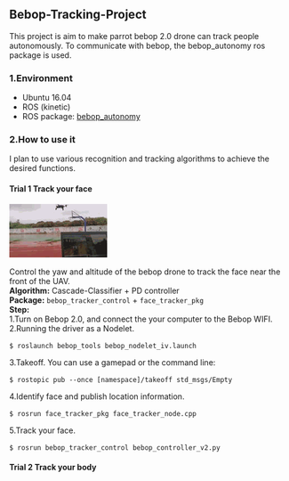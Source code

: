 ## Bebop-Tracking-Project  
This project is aim to make parrot bebop 2.0 drone can track people autonomously. To communicate with bebop, the bebop_autonomy ros package is used.   

### 1.Environment 
- Ubuntu 16.04   
- ROS (kinetic)   
- ROS package: [bebop_autonomy](http://http://wiki.ros.org/bebop_autonomy)   

### 2.How to use it
I plan to use various recognition and tracking algorithms to achieve the desired functions.
#### Trial 1 Track your face
![trail_1](figures/trial_1.gif)   

Control the yaw and altitude of the bebop drone to track the face near the front of the UAV.       
**Algorithm:** Cascade-Classifier + PD controller   
**Package:** `bebop_tracker_control` + `face_tracker_pkg`        
**Step:**   
1.Turn on Bebop 2.0, and connect the your computer to the Bebop WIFI.    
2.Running the driver as a Nodelet.   

    $ roslaunch bebop_tools bebop_nodelet_iv.launch
3.Takeoff. You can use a gamepad or the command line:   

    $ rostopic pub --once [namespace]/takeoff std_msgs/Empty    
4.Identify face and publish location information.   

    $ rosrun face_tracker_pkg face_tracker_node.cpp   
5.Track your face.


    $ rosrun bebop_tracker_control bebop_controller_v2.py   

#### Trial 2 Track your body